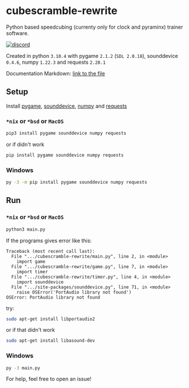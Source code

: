 # cubescramble-rewrite
Python based speedcubing (currenty only for clock and pyraminx) trainer software.

[![discord](https://img.shields.io/badge/Discord-Invite-8080c0)](https://discord.gg/nGpRQHyMf5)

Created in python `3.10.4` 
with pygame `2.1.2` (`SDL 2.0.18`), sounddevice `0.4.6`, numpy `1.22.3` and requests `2.28.1`

Documentation Markdown: [link to the file](https://github.com/Chromatic-Vision/cubescramble-rewrite/blob/main/DOCS.md)

## Setup
Install [pygame](https://pypi.org/project/pygame), [sounddevice](https://pypi.org/project/sounddevice), [numpy](https://pypi.org/project/numpy) and [requests](https://pypi.org/project/requests)

### `*nix` or `*bsd` or `MacOS`
```sh
pip3 install pygame sounddevice numpy requests
```
or if didn't work
```sh
pip install pygame sounddevice numpy requests
```

### Windows
```cmd
py -3 -m pip install pygame sounddevice numpy requests
```

## Run

### `*nix` or `*bsd` or `MacOS`
```sh
python3 main.py
```

If the programs gives error like this:
```
Traceback (most recent call last):
  File ".../cubescramble-rewrite/main.py", line 2, in <module>
    import game
  File ".../cubescramble-rewrite/game.py", line 7, in <module>
    import timer
  File ".../cubescramble-rewrite/timer.py", line 4, in <module>
    import sounddevice
  File ".../site-packages/sounddevice.py", line 71, in <module>
    raise OSError('PortAudio library not found')
OSError: PortAudio library not found

```

try:
```sh
sudo apt-get install libportaudio2
```

or if that didn't work

```sh
sudo apt-get install libasound-dev
```

### Windows

```cmd
py -3 main.py
```

For help, feel free to open an issue!
